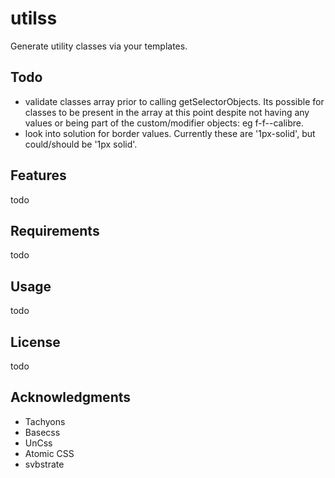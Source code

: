# utilss

Generate utility classes via your templates.

## Todo
- validate classes array prior to calling getSelectorObjects. Its possible for classes to be present in the array at this point despite not having any values or being part of the custom/modifier objects: eg f-f--calibre.
- look into solution for border values. Currently these are '1px-solid', but could/should be '1px solid'.

## Features

todo

## Requirements

todo

## Usage

todo

## License

todo

## Acknowledgments

* Tachyons
* Basecss
* UnCss
* Atomic CSS
* svbstrate
